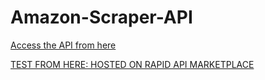 # Amazon-Scraper-API

[Access the API from here](https://amazon-scraper-rest-api.herokuapp.com/)

[TEST FROM HERE: HOSTED ON RAPID API MARKETPLACE](https://rapidapi.com/JhaSaahil/api/amazon-data-scraper45)
